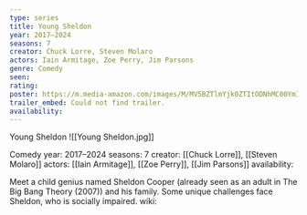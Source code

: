 ```yaml
---
type: series
title: Young Sheldon
year: 2017–2024
seasons: 7
creator: Chuck Lorre, Steven Molaro
actors: Iain Armitage, Zoe Perry, Jim Parsons
genre: Comedy
seen:
rating: 
poster: https://m.media-amazon.com/images/M/MV5BZTlmYjk0ZTItODNhMC00YmIyLWExZWEtYjk0YWQzMGNhOTZmXkEyXkFqcGdeQXVyMTY0Njc2MTUx._V1_SX300.jpg
trailer_embed: Could not find trailer.
availability:
---
```

Young Sheldon
![[Young Sheldon.jpg]]

Comedy
year: 2017–2024
seasons: 7
creator: [[Chuck Lorre]], [[Steven Molaro]]
actors: [[Iain Armitage]], [[Zoe Perry]], [[Jim Parsons]]
availability:

Meet a child genius named Sheldon Cooper (already seen as an adult in The Big Bang Theory (2007)) and his family. Some unique challenges face Sheldon, who is socially impaired.
wiki: 


